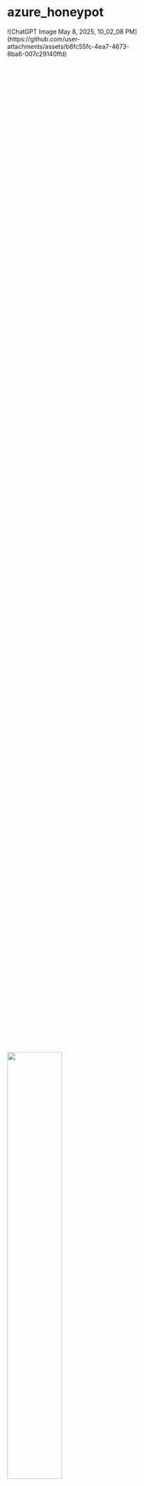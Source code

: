 # azure_honeypot
<div style="width: 60%; height: 60%">
![ChatGPT Image May 8, 2025, 10_02_08 PM](https://github.com/user-attachments/assets/b6fc55fc-4ea7-4673-8ba6-007c29140ffd)

</div>

<img src="[https://user-images.githubusercontent.com/16319829/81180309-2b51f000-8fee-11ea-8a78-ddfe8c3412a7.png](https://github.com/user-attachments/assets/b6fc55fc-4ea7-4673-8ba6-007c29140ffd)" width=50% height=50%>


![Screenshot 2025-05-09 at 8 05 44 AM](https://github.com/user-attachments/assets/4280b953-aff2-41d4-a5c7-f0746c3ac1fe)

#Map
![Screenshot 2025-05-09 at 8 06 45 AM](https://github.com/user-attachments/assets/dabab20b-3e27-4295-afd4-620bd58f93c3)

# 67952 attacks!
![Screenshot 2025-05-09 at 8 14 50 AM](https://github.com/user-attachments/assets/87f44a18-e81f-4bec-b619-d0b48dc3874f)

